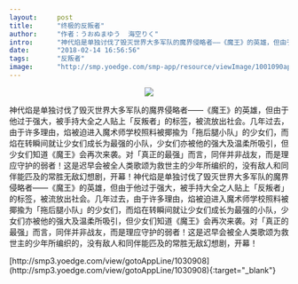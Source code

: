 ```yaml
---
layout:     post
title:      "终极的反叛者"
author:     "作者：うおぬまゆう  海空りく"
intro:      "神代焰是单独讨伐了毁灭世界大多军队的魔界侵略者——《魔王》的英雄，但由于他过于强大，被手持大全之人贴上「反叛者」的标签，被流放出社会。几年过去，由于许多理由，焰被迫进入魔术师学校照料被揶揄为「拖后腿小队」的少女们，而焰在转瞬间就让少女们成长为最强的小队，少女们亦被他的强大及温柔所吸引，但少女们知道《魔王》会再次来袭。对「真正的最强」而言，同伴并非战友，而是理应守护的弱者！这是迟早会被全人类歌颂为救世主的少年所编织的，没有敌人和同伴能匹及的常胜无敌幻想剧，开幕！神代焰是单独讨伐了毁灭世界大多军队的魔界侵略者——《魔王》的英雄，但由于他过于强大，被手持大全之人贴上「反叛者」的标签，被流放出社会。几年过去，由于许多理由，焰被迫进入魔术师学校照料被揶揄为「拖后腿小队」的少女们，而焰在转瞬间就让少女们成长为最强的小队，少女们亦被他的强大及温柔所吸引，但少女们知道《魔王》会再次来袭。对「真正的最强」而言，同伴并非战友，而是理应守护的弱者！这是迟早会被全人类歌颂为救世主的少年所编织的，没有敌人和同伴能匹及的常胜无敌幻想剧，开幕！"
date:       "2018-02-14 16:56:56"
tags:       "反叛者"
image:      "http://smp.yoedge.com/smp-app/resource/viewImage/1001090appline.png"
---
```

<div style="text-align: center">
<p><img src="http://smp.yoedge.com/smp-app/resource/viewImage/1001090appline.png"/></p>
</div>
<p class="post-meta">
<span>神代焰是单独讨伐了毁灭世界大多军队的魔界侵略者——《魔王》的英雄，但由于他过于强大，被手持大全之人贴上「反叛者」的标签，被流放出社会。几年过去，由于许多理由，焰被迫进入魔术师学校照料被揶揄为「拖后腿小队」的少女们，而焰在转瞬间就让少女们成长为最强的小队，少女们亦被他的强大及温柔所吸引，但少女们知道《魔王》会再次来袭。对「真正的最强」而言，同伴并非战友，而是理应守护的弱者！这是迟早会被全人类歌颂为救世主的少年所编织的，没有敌人和同伴能匹及的常胜无敌幻想剧，开幕！神代焰是单独讨伐了毁灭世界大多军队的魔界侵略者——《魔王》的英雄，但由于他过于强大，被手持大全之人贴上「反叛者」的标签，被流放出社会。几年过去，由于许多理由，焰被迫进入魔术师学校照料被揶揄为「拖后腿小队」的少女们，而焰在转瞬间就让少女们成长为最强的小队，少女们亦被他的强大及温柔所吸引，但少女们知道《魔王》会再次来袭。对「真正的最强」而言，同伴并非战友，而是理应守护的弱者！这是迟早会被全人类歌颂为救世主的少年所编织的，没有敌人和同伴能匹及的常胜无敌幻想剧，开幕！</span>
</p>
[http://smp3.yoedge.com/view/gotoAppLine/1030908](http://smp3.yoedge.com/view/gotoAppLine/1030908){:target="_blank"}


